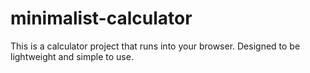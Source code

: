 # minimalist-calculator
This is a calculator project that runs into your browser. Designed to be lightweight and simple to use.
